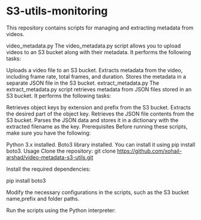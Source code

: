 # S3-utils-monitoring
This repository contains scripts for managing and extracting metadata from videos.

video_metadata.py
The video_metadata.py script allows you to upload videos to an S3 bucket along with their metadata. It performs the following tasks:

Uploads a video file to an S3 bucket.
Extracts metadata from the video, including frame rate, total frames, and duration.
Stores the metadata in a separate JSON file in the S3 bucket.
extract_metadata.py
The extract_metadata.py script retrieves metadata from JSON files stored in an S3 bucket. It performs the following tasks:

Retrieves object keys by extension and prefix from the S3 bucket.
Extracts the desired part of the object key.
Retrieves the JSON file contents from the S3 bucket.
Parses the JSON data and stores it in a dictionary with the extracted filename as the key.
Prerequisites
Before running these scripts, make sure you have the following:

Python 3.x installed.
Boto3 library installed. You can install it using pip install boto3.
Usage
Clone the repository: git clone https://github.com/xohail-arshad/video-metadata-s3-utils.git

Install the required dependencies:

pip install boto3

Modify the necessary configurations in the scripts, such as the S3 bucket name,prefix and folder paths.

Run the scripts using the Python interpreter:

